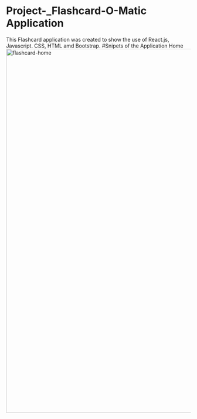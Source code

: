 # Project-_Flashcard-O-Matic Application
This Flashcard application was created to show the use of React.js, Javascript. CSS, HTML amd Bootstrap. 
#Snipets of the Application
Home
<img width="992" alt="flashcard-home" src="https://github.com/mercim21/Project-_Flashcards-_Qualified-Mercedes_Maier-Solution/assets/120282763/b3d1dafb-c768-493f-a6a3-5bb90940894c">
